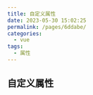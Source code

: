 ```yaml
---
title: 自定义属性
date: 2023-05-30 15:02:25
permalink: /pages/6ddabe/
categories:
  - vue
tags:
  - 属性
---
```


## 自定义属性
